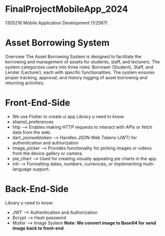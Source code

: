 # FinalProjectMobileApp_2024
1305216 Mobile Application Development (1/2567)

# Asset Borrowing System
Overview
The Asset Borrowing System is designed to facilitate the borrowing and management of assets for students, staff, and lecturers. The system categorizes users into three roles: Borrower (Student), Staff, and Lender (Lecturer), each with specific functionalities. The system ensures proper tracking, approval, and history logging of asset borrowing and returning activities.

# Front-End-Side
* We use Flutter to create ui app
Library u need to know:
* shared_preferences
* http --> Enables making HTTP requests to interact with APIs or fetch data from the web.
* dart_jsonwebtoken --> Handles JSON Web Tokens (JWT) for authentication and authorization
* image_picker --> Provides functionality for picking images or videos from the device gallery or camera.
* pie_chart --> Used for creating visually appealing pie charts in the app.
* intl --> Formatting dates, numbers, currencies, or implementing multi-language support.


# Back-End-Side
Library u need to know: 
* JWT --> Authentication and Authorization
* Bcrypt --> Hash password
* Multer --> Image System **Note: We convert image to Base64 for send image back to front-end**

